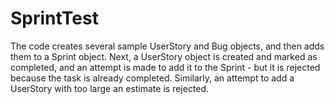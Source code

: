 # SprintTest

The code creates several sample UserStory and Bug objects, and then adds them to a Sprint object.
Next, a UserStory object is created and marked as completed, and an attempt is made to add it to the Sprint - but it is rejected because the task is already completed.
Similarly, an attempt to add a UserStory with too large an estimate is rejected.
